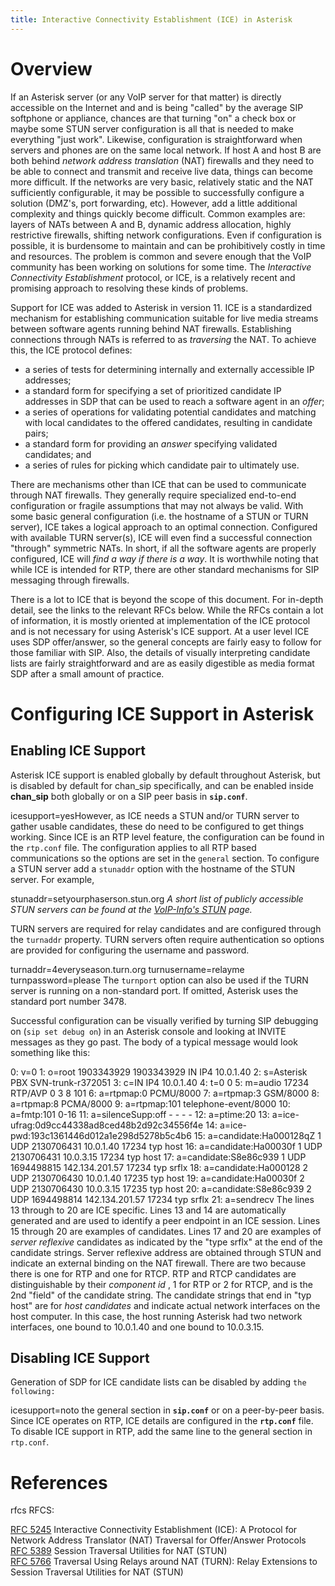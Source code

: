 ```yaml
---
title: Interactive Connectivity Establishment (ICE) in Asterisk
---
```


Overview
========

If an Asterisk server (or any VoIP server for that matter) is directly accessible on the Internet and and is being "called" by the average SIP softphone or appliance, chances are that turning "on" a check box or maybe some STUN server configuration is all that is needed to make everything "just work". Likewise, configuration is straightforward when servers and phones are on the same local network. If host A and host B are both behind *network address translation* (NAT) firewalls and they need to be able to connect and transmit and receive live data, things can become more difficult. If the networks are very basic, relatively static and the NAT sufficiently configurable, it may be possible to successfully configure a solution (DMZ's, port forwarding, etc). However, add a little additional complexity and things quickly become difficult. Common examples are: layers of NATs between A and B, dynamic address allocation, highly restrictive firewalls, shifting network configurations. Even if configuration is possible, it is burdensome to maintain and can be prohibitively costly in time and resources. The problem is common and severe enough that the VoIP community has been working on solutions for some time. The *Interactive Connectivity Establishment* protocol, or ICE, is a relatively recent and promising approach to resolving these kinds of problems.

Support for ICE was added to Asterisk in version 11. ICE is a standardized mechanism for establishing communication suitable for live media streams between software agents running behind NAT firewalls. Establishing connections through NATs is referred to as *traversing* the NAT. To achieve this, the ICE protocol defines:

* a series of tests for determining internally and externally accessible IP addresses;
* a standard form for specifying a set of prioritized candidate IP addresses in SDP that can be used to reach a software agent in an *offer*;
* a series of operations for validating potential candidates and matching with local candidates to the offered candidates, resulting in candidate pairs;
* a standard form for providing an *answer* specifying validated candidates; and
* a series of rules for picking which candidate pair to ultimately use.

There are mechanisms other than ICE that can be used to communicate through NAT firewalls. They generally require specialized end-to-end configuration or fragile assumptions that may not always be valid. With some basic general configuration (i.e. the hostname of a STUN or TURN server), ICE takes a logical approach to an optimal connection. Configured with available TURN server(s), ICE will even find a successful connection "through" symmetric NATs. In short, if all the software agents are properly configured, ICE will *find a way if there is a way*. It is worthwhile noting that while ICE is intended for RTP, there are other standard mechanisms for SIP messaging through firewalls.

There is a lot to ICE that is beyond the scope of this document. For in-depth detail, see the links to the relevant RFCs below. While the RFCs contain a lot of information, it is mostly oriented at implementation of the ICE protocol and is not necessary for using Asterisk's ICE support. At a user level ICE uses SDP offer/answer, so the general concepts are fairly easy to follow for those familiar with SIP. Also, the details of visually interpreting candidate lists are fairly straightforward and are as easily digestible as media format SDP after a small amount of practice.

Configuring ICE Support in Asterisk
===================================

Enabling ICE Support
--------------------

Asterisk ICE support is enabled globally by default throughout Asterisk, but is disabled by default for chan\_sip specifically, and can be enabled inside **chan\_sip** both globally or on a SIP peer basis in **`sip.conf`**.

icesupport=yesHowever, as ICE needs a STUN and/or TURN server to gather usable candidates, these do need to be configured to get things working. Since ICE is an RTP level feature, the configuration can be found in the `rtp.conf` file. The configuration applies to all RTP based communications so the options are set in the `general` section. To configure a STUN server add a `stunaddr` option with the hostname of the STUN server. For example,

stunaddr=setyourphaserson.stun.org 
*A short list of publicly accessible STUN servers can be found at the [VoIP-Info's STUN](http://www.voip-info.org/wiki/view/STUN) page.*

TURN servers are required for relay candidates and are configured through the `turnaddr` property. TURN servers often require authentication so options are provided for configuring the username and password.

turnaddr=4everyseason.turn.org 
turnusername=relayme 
turnpassword=please 
The `turnport` option can also be used if the TURN server is running on a non-standard port. If omitted, Asterisk uses the standard port number 3478.

Successful configuration can be visually verified by turning SIP debugging on (`sip set debug on`) in an Asterisk console and looking at INVITE messages as they go past. The body of a typical message would look something like this:

0: v=0 
1: o=root 1903343929 1903343929 IN IP4 10.0.1.40 
2: s=Asterisk PBX SVN-trunk-r372051 
3: c=IN IP4 10.0.1.40 
4: t=0 0 
5: m=audio 17234 RTP/AVP 0 3 8 101 
6: a=rtpmap:0 PCMU/8000 
7: a=rtpmap:3 GSM/8000 
8: a=rtpmap:8 PCMA/8000 
9: a=rtpmap:101 telephone-event/8000 
10: a=fmtp:101 0-16 
11: a=silenceSupp:off - - - - 
12: a=ptime:20 
13: a=ice-ufrag:0d9cc44338ad8ced48b2d92c34556f4e 
14: a=ice-pwd:193c1361446d012a1e298d5278b5c4b6 
15: a=candidate:Ha000128qZ 1 UDP 2130706431 10.0.1.40 17234 typ host 
16: a=candidate:Ha00030f 1 UDP 2130706431 10.0.3.15 17234 typ host 
17: a=candidate:S8e86c939 1 UDP 1694498815 142.134.201.57 17234 typ srflx 
18: a=candidate:Ha000128 2 UDP 2130706430 10.0.1.40 17235 typ host 
19: a=candidate:Ha00030f 2 UDP 2130706430 10.0.3.15 17235 typ host 
20: a=candidate:S8e86c939 2 UDP 1694498814 142.134.201.57 17234 typ srflx 
21: a=sendrecv 
The lines 13 through to 20 are ICE specific. Lines 13 and 14 are automatically generated and are used to identify a peer endpoint in an ICE session. Lines 15 through 20 are examples of candidates. Lines 17 and 20 are examples of *server reflexive* candidates as indicated by the "type srflx" at the end of the candidate strings. Server reflexive address are obtained through STUN and indicate an external binding on the NAT firewall. There are two because there is one for RTP and one for RTCP. RTP and RTCP candidates are distinguishable by their *component id* , 1 for RTP or 2 for RTCP, and is the 2nd "field" of the candidate string. The candidate strings that end in "typ host" are for *host candidates* and indicate actual network interfaces on the host computer. In this case, the host running Asterisk had two network interfaces, one bound to 10.0.1.40 and one bound to 10.0.3.15.

Disabling ICE Support
---------------------

Generation of SDP for ICE candidate lists can be disabled by adding `the following:`

icesupport=noto the general section in **`sip.conf`** or on a peer-by-peer basis. Since ICE operates on RTP, ICE details are configured in the **`rtp.conf`** file. To disable ICE support in RTP, add the same line to the general section in `rtp.conf`.

References
==========

rfcs RFCS:

[RFC 5245](http://tools.ietf.org/html/rfc5245) Interactive Connectivity Establishment (ICE): A Protocol for Network Address Translator (NAT) Traversal for Offer/Answer Protocols   
 [RFC 5389](http://tools.ietf.org/html/rfc5389) Session Traversal Utilities for NAT (STUN)   
 [RFC 5766](http://tools.ietf.org/html/rfc5766) Traversal Using Relays around NAT (TURN): Relay Extensions to Session Traversal Utilities for NAT (STUN)
